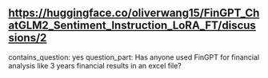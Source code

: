## https://huggingface.co/oliverwang15/FinGPT_ChatGLM2_Sentiment_Instruction_LoRA_FT/discussions/2

contains_question: yes
question_part: Has anyone used FinGPT for financial analysis like 3 years financial results in an excel file?